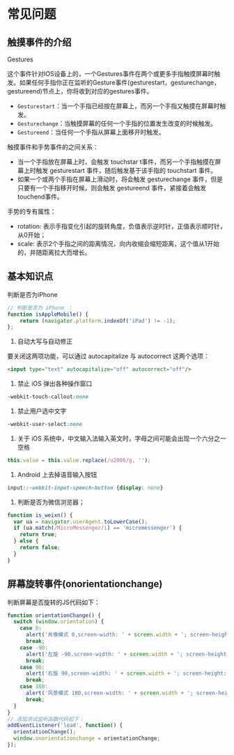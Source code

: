 # 常见问题

## 触摸事件的介绍

Gestures

这个事件针对IOS设备上的，一个Gestures事件在两个或更多手指触摸屏幕时触发。如果任何手指你正在监听的Gesture事件(gesturestart，gesturechange，gestureend)节点上，你将收到对应的gestures事件。

* `Gesturestart`：当一个手指已经按在屏幕上，而另一个手指又触摸在屏幕时触发。
* `Gesturechange`：当触摸屏幕的任何一个手指的位置发生改变的时候触发。
* `Gestureend`：当任何一个手指从屏幕上面移开时触发。

触摸事件和手势事件的之间关系：

* 当一个手指放在屏幕上时，会触发 touchstar t事件，而另一个手指触摸在屏幕上时触发 gesturestart 事件，随后触发基于该手指的 touchstart 事件。
* 如果一个或两个手指在屏幕上滑动时，将会触发 gesturechange 事件，但是只要有一个手指移开时候，则会触发 gestureend 事件，紧接着会触发touchend事件。

手势的专有属性：

* rotation: 表示手指变化引起的旋转角度，负值表示逆时针，正值表示顺时针，从0开始；
* scale: 表示2个手指之间的距离情况，向内收缩会缩短距离，这个值从1开始的，并随距离拉大而增长。

## 基本知识点

判断是否为iPhone

```javascript
// 判断是否为 iPhone ：
function isAppleMobile() {
    return (navigator.platform.indexOf('iPad') != -1);
};
```

1. 自动大写与自动修正

要关闭这两项功能，可以通过 autocapitalize 与 autocorrect 这两个选项：

```html
<input type="text" autocapitalize="off" autocorrect="off"/>
```

1. 禁止 iOS 弹出各种操作窗口

```css
-webkit-touch-callout:none
```

1. 禁止用户选中文字

```css
-webkit-user-select:none
```

1. 关于 iOS 系统中，中文输入法输入英文时，字母之间可能会出现一个六分之一空格

```javascript
this.value = this.value.replace(/u2006/g, '');
```

1. Android 上去掉语音输入按钮

```css
input::-webkit-input-speech-button {display: none}
```

1. 判断是否为微信浏览器；

```javascript
function is_weixn() {
  var ua = navigator.userAgent.toLowerCase();
  if (ua.match(/MicroMessenger/i) == 'micromessenger') {
    return true;
  } else {
    return false;
  }
}
```

## 屏幕旋转事件(onorientationchange)

判断屏幕是否旋转的JS代码如下：

```javascript
function orientationChange() {
  switch (window.orientation) {
    case 0:
      alert('肖像模式 0,screen-width: ' + screen.width + '; screen-height:' + screen.height);
      break;
    case -90:
      alert('左旋 -90,screen-width: ' + screen.width + '; screen-height:' + screen.height);
      break;
    case 90:
      alert('右旋 90,screen-width: ' + screen.width + '; screen-height:' + screen.height);
      break;
    case 180:
      alert('风景模式 180,screen-width: ' + screen.width + '; screen-height:' + screen.height);
      break;
  }
}
// 添加测试监听函数代码如下：
addEventListener('load', function() {
  orientationChange();
  window.onorientationchange = orientationChange;
});
```

